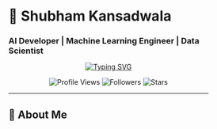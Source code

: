 # 🤖 Shubham Kansadwala
### AI Developer | Machine Learning Engineer | Data Scientist

<div align="center">
  
  [![Typing SVG](https://readme-typing-svg.herokuapp.com?font=Fira+Code&size=22&duration=3000&pause=1000&color=00D4FF&center=true&vCenter=true&width=600&lines=AI+Developer+%7C+ML+Engineer;Building+Intelligent+Systems;Transforming+Data+into+Insights;Deep+Learning+%26+Neural+Networks)](https://git.io/typing-svg)

</div>

<p align="center">
  <img src="https://komarev.com/ghpvc/?username=KANSADWALA&label=Profile%20views&color=00d4ff&style=for-the-badge" alt="Profile Views" />
  <img src="https://img.shields.io/github/followers/KANSADWALA?label=Followers&style=for-the-badge&color=00d4ff" alt="Followers" />
  <img src="https://img.shields.io/github/stars/KANSADWALA?label=Stars&style=for-the-badge&color=00d4ff" alt="Stars" />
</p>

---

## 🎯 About Me

<!DOCTYPE html>
<html lang="en">
<head>
    <meta charset="UTF-8">
    <meta name="viewport" content="width=device-width, initial-scale=1.0">
    <title>AI Developer - About Section</title>
    <style>
        * {
            margin: 0;
            padding: 0;
            box-sizing: border-box;
        }

        body {
            font-family: 'Segoe UI', Tahoma, Geneva, Verdana, sans-serif;
            background: linear-gradient(135deg, #0f0f23 0%, #1a1a2e 50%, #16213e 100%);
            min-height: 100vh;
            color: #fff;
            overflow-x: hidden;
        }

        .container {
            max-width: 1200px;
            margin: 0 auto;
            padding: 2rem;
        }

        .about-section {
            background: rgba(255, 255, 255, 0.05);
            backdrop-filter: blur(10px);
            border: 1px solid rgba(255, 255, 255, 0.1);
            border-radius: 20px;
            padding: 3rem;
            margin-bottom: 3rem;
            position: relative;
            overflow: hidden;
        }

        .about-section::before {
            content: '';
            position: absolute;
            top: -50%;
            left: -50%;
            width: 200%;
            height: 200%;
            background: linear-gradient(45deg, transparent, rgba(0, 212, 255, 0.03), transparent);
            animation: rotate 20s linear infinite;
        }

        @keyframes rotate {
            0% { transform: rotate(0deg); }
            100% { transform: rotate(360deg); }
        }

        .section-title {
            font-size: 2.5rem;
            font-weight: 700;
            text-align: center;
            margin-bottom: 2rem;
            background: linear-gradient(45deg, #00d4ff, #ff0080, #00d4ff);
            background-size: 200% 200%;
            -webkit-background-clip: text;
            -webkit-text-fill-color: transparent;
            animation: gradientShift 3s ease-in-out infinite;
        }

        @keyframes gradientShift {
            0%, 100% { background-position: 0% 50%; }
            50% { background-position: 100% 50%; }
        }

        .code-container {
            background: #1e1e2e;
            border-radius: 15px;
            padding: 2rem;
            margin: 2rem 0;
            position: relative;
            border: 2px solid #00d4ff;
            box-shadow: 0 0 30px rgba(0, 212, 255, 0.2);
        }

        .code-header {
            display: flex;
            align-items: center;
            margin-bottom: 1rem;
            padding-bottom: 1rem;
            border-bottom: 1px solid rgba(255, 255, 255, 0.1);
        }

        .code-dots {
            display: flex;
            gap: 8px;
            margin-right: 1rem;
        }

        .dot {
            width: 12px;
            height: 12px;
            border-radius: 50%;
            animation: pulse 2s infinite;
        }

        .dot.red { background: #ff5f57; }
        .dot.yellow { background: #ffbd2e; }
        .dot.green { background: #28ca42; }

        @keyframes pulse {
            0%, 100% { opacity: 1; }
            50% { opacity: 0.6; }
        }

        .code-title {
            color: #00d4ff;
            font-weight: 600;
            font-size: 1.1rem;
        }

        .code-content {
            font-family: 'Courier New', monospace;
            font-size: 0.95rem;
            line-height: 1.6;
            color: #e0e0e0;
        }

        .keyword { color: #ff79c6; font-weight: 600; }
        .string { color: #50fa7b; }
        .comment { color: #6272a4; font-style: italic; }
        .function { color: #8be9fd; }
        .number { color: #bd93f9; }
        .operator { color: #ff5555; }

        .typing-effect {
            border-right: 2px solid #00d4ff;
            animation: blink 1s infinite;
        }

        @keyframes blink {
            0%, 50% { border-right-color: #00d4ff; }
            51%, 100% { border-right-color: transparent; }
        }

        .focus-section {
            display: grid;
            grid-template-columns: repeat(auto-fit, minmax(250px, 1fr));
            gap: 2rem;
            margin: 3rem 0;
        }

        .focus-card {
            background: rgba(255, 255, 255, 0.05);
            backdrop-filter: blur(10px);
            border: 1px solid rgba(0, 212, 255, 0.3);
            border-radius: 15px;
            padding: 2rem;
            text-align: center;
            transition: all 0.3s ease;
            position: relative;
            overflow: hidden;
        }

        .focus-card::before {
            content: '';
            position: absolute;
            top: 0;
            left: -100%;
            width: 100%;
            height: 100%;
            background: linear-gradient(90deg, transparent, rgba(0, 212, 255, 0.1), transparent);
            transition: left 0.5s ease;
        }

        .focus-card:hover::before {
            left: 100%;
        }

        .focus-card:hover {
            transform: translateY(-10px);
            box-shadow: 0 20px 40px rgba(0, 212, 255, 0.2);
            border-color: #00d4ff;
        }

        .focus-icon {
            font-size: 3rem;
            margin-bottom: 1rem;
            display: block;
        }

        .focus-title {
            font-size: 1.3rem;
            font-weight: 600;
            margin-bottom: 1rem;
            color: #00d4ff;
        }

        .focus-desc {
            color: #b0b0b0;
            line-height: 1.6;
        }

        .tech-stack {
            margin-top: 4rem;
        }

        .tech-categories {
            display: grid;
            grid-template-columns: repeat(auto-fit, minmax(300px, 1fr));
            gap: 2rem;
            margin: 2rem 0;
        }

        .tech-category {
            background: rgba(255, 255, 255, 0.03);
            border: 1px solid rgba(255, 255, 255, 0.1);
            border-radius: 15px;
            padding: 2rem;
            transition: all 0.3s ease;
        }

        .tech-category:hover {
            transform: translateY(-5px);
            box-shadow: 0 15px 30px rgba(0, 212, 255, 0.1);
        }

        .tech-category h3 {
            color: #00d4ff;
            margin-bottom: 1.5rem;
            font-size: 1.4rem;
            display: flex;
            align-items: center;
            gap: 0.5rem;
        }

        .tech-badges {
            display: flex;
            flex-wrap: wrap;
            gap: 0.8rem;
        }

        .tech-badge {
            background: linear-gradient(45deg, #00d4ff, #0099cc);
            color: white;
            padding: 0.5rem 1rem;
            border-radius: 25px;
            font-size: 0.9rem;
            font-weight: 500;
            transition: all 0.3s ease;
            cursor: pointer;
            border: none;
            position: relative;
            overflow: hidden;
        }

        .tech-badge::before {
            content: '';
            position: absolute;
            top: 0;
            left: -100%;
            width: 100%;
            height: 100%;
            background: linear-gradient(90deg, transparent, rgba(255, 255, 255, 0.2), transparent);
            transition: left 0.5s ease;
        }

        .tech-badge:hover::before {
            left: 100%;
        }

        .tech-badge:hover {
            transform: scale(1.05);
            box-shadow: 0 5px 15px rgba(0, 212, 255, 0.3);
        }

        .interactive-btn {
            background: linear-gradient(45deg, #00d4ff, #ff0080);
            color: white;
            border: none;
            padding: 1rem 2rem;
            border-radius: 50px;
            font-size: 1.1rem;
            font-weight: 600;
            cursor: pointer;
            transition: all 0.3s ease;
            margin: 2rem auto;
            display: block;
            position: relative;
            overflow: hidden;
        }

        .interactive-btn::before {
            content: '';
            position: absolute;
            top: 0;
            left: -100%;
            width: 100%;
            height: 100%;
            background: linear-gradient(90deg, transparent, rgba(255, 255, 255, 0.2), transparent);
            transition: left 0.5s ease;
        }

        .interactive-btn:hover::before {
            left: 100%;
        }

        .interactive-btn:hover {
            transform: scale(1.05);
            box-shadow: 0 10px 25px rgba(0, 212, 255, 0.3);
        }

        @media (max-width: 768px) {
            .container {
                padding: 1rem;
            }
            
            .about-section {
                padding: 2rem;
            }
            
            .section-title {
                font-size: 2rem;
            }
            
            .focus-section {
                grid-template-columns: 1fr;
            }
        }
    </style>
</head>
<body>
    <div class="container">
        <div class="about-section">
            <h2 class="section-title">🎯 About Me</h2>
            
            <div class="code-container">
                <div class="code-header">
                    <div class="code-dots">
                        <div class="dot red"></div>
                        <div class="dot yellow"></div>
                        <div class="dot green"></div>
                    </div>
                    <div class="code-title">ai_developer.py</div>
                </div>
                
                <div class="code-content">
                    <div id="code-display"></div>
                    <span class="typing-effect" id="cursor"></span>
                </div>
            </div>

            <div class="focus-section">
                <div class="focus-card">
                    <span class="focus-icon">🧠</span>
                    <h3 class="focus-title">Deep Learning</h3>
                    <p class="focus-desc">Neural Networks, CNNs, RNNs, Transformers, and cutting-edge architectures</p>
                </div>
                
                <div class="focus-card">
                    <span class="focus-icon">👁️</span>
                    <h3 class="focus-title">Computer Vision</h3>
                    <p class="focus-desc">Object detection, image classification, OCR, and visual AI applications</p>
                </div>
                
                <div class="focus-card">
                    <span class="focus-icon">🗣️</span>
                    <h3 class="focus-title">Natural Language Processing</h3>
                    <p class="focus-desc">Text analysis, sentiment analysis, chatbots, and language models</p>
                </div>
                
                <div class="focus-card">
                    <span class="focus-icon">🚀</span>
                    <h3 class="focus-title">MLOps & Deployment</h3>
                    <p class="focus-desc">Model deployment, monitoring, CI/CD for ML, and scalable solutions</p>
                </div>
            </div>

            <button class="interactive-btn" onclick="toggleCodeAnimation()">
                🔄 Restart Animation
            </button>
        </div>

---

## 🚀 Current Focus & Learning

<div align="center">
  
  🔬 **Exploring:** Generative AI, Large Language Models, Computer Vision  
  🛠️ **Building:** End-to-end ML pipelines, AI-powered applications  
  📚 **Learning:** Advanced Deep Learning architectures, MLOps best practices  
  💡 **Researching:** Explainable AI, Model Optimization, Edge AI  

</div>

---

## 🧠 AI/ML Tech Stack

<div align="center">

### **Core AI/ML Frameworks**
![Python](https://img.shields.io/badge/Python-3776AB?style=for-the-badge&logo=python&logoColor=white)
![TensorFlow](https://img.shields.io/badge/TensorFlow-FF6F00?style=for-the-badge&logo=tensorflow&logoColor=white)
![PyTorch](https://img.shields.io/badge/PyTorch-EE4C2C?style=for-the-badge&logo=pytorch&logoColor=white)
![Keras](https://img.shields.io/badge/Keras-D00000?style=for-the-badge&logo=keras&logoColor=white)
![Scikit-learn](https://img.shields.io/badge/scikit--learn-F7931E?style=for-the-badge&logo=scikit-learn&logoColor=white)

### **Data Science & Analytics**
![NumPy](https://img.shields.io/badge/NumPy-013243?style=for-the-badge&logo=numpy&logoColor=white)
![Pandas](https://img.shields.io/badge/Pandas-150458?style=for-the-badge&logo=pandas&logoColor=white)
![Matplotlib](https://img.shields.io/badge/Matplotlib-11557c?style=for-the-badge&logo=matplotlib&logoColor=white)
![Plotly](https://img.shields.io/badge/Plotly-3F4F75?style=for-the-badge&logo=plotly&logoColor=white)
![Jupyter](https://img.shields.io/badge/Jupyter-F37626?style=for-the-badge&logo=jupyter&logoColor=white)

### **Computer Vision & NLP**
![OpenCV](https://img.shields.io/badge/OpenCV-5C3EE8?style=for-the-badge&logo=opencv&logoColor=white)
![NLTK](https://img.shields.io/badge/NLTK-154f3c?style=for-the-badge&logo=python&logoColor=white)
![Transformers](https://img.shields.io/badge/🤗_Transformers-FFD21E?style=for-the-badge&logoColor=black)

### **MLOps & Deployment**
![MLflow](https://img.shields.io/badge/MLflow-0194E2?style=for-the-badge&logo=mlflow&logoColor=white)
![Docker](https://img.shields.io/badge/Docker-2496ED?style=for-the-badge&logo=docker&logoColor=white)
![Flask](https://img.shields.io/badge/Flask-000000?style=for-the-badge&logo=flask&logoColor=white)
![AWS](https://img.shields.io/badge/AWS-232F3E?style=for-the-badge&logo=amazon-aws&logoColor=white)

### **Databases & Tools**
![MongoDB](https://img.shields.io/badge/MongoDB-4EA94B?style=for-the-badge&logo=mongodb&logoColor=white)
![MySQL](https://img.shields.io/badge/MySQL-4479A1?style=for-the-badge&logo=mysql&logoColor=white)
![Git](https://img.shields.io/badge/Git-F05032?style=for-the-badge&logo=git&logoColor=white)
![Power BI](https://img.shields.io/badge/Power_BI-F2C811?style=for-the-badge&logo=powerbi&logoColor=black)

</div>

---

## 📊 GitHub Analytics

<div align="center">
  
  <img height="180em" src="https://github-readme-stats.vercel.app/api?username=KANSADWALA&show_icons=true&theme=tokyonight&include_all_commits=true&count_private=true"/>
  <img height="180em" src="https://github-readme-stats.vercel.app/api/top-langs/?username=KANSADWALA&layout=compact&langs_count=8&theme=tokyonight"/>

</div>

<div align="center">
  
  <img src="https://github-readme-streak-stats.herokuapp.com/?user=KANSADWALA&theme=tokyonight&hide_border=true"/>

</div>

---

## 🎖️ GitHub Achievements

<div align="center">
  
  <img src="https://github-profile-trophy.vercel.app/?username=KANSADWALA&theme=tokyonight&no-frame=true&no-bg=false&margin-w=4&row=1"/>

</div>

---

## 📈 Contribution Graph

<div align="center">
  
  <img src="https://github-readme-activity-graph.vercel.app/graph?username=KANSADWALA&theme=tokyo-night&bg_color=1a1b27&color=00d4ff&line=00d4ff&point=ffffff"/>

</div>

---

## 🤝 Let's Connect & Collaborate

<div align="center">

[![LinkedIn](https://img.shields.io/badge/LinkedIn-0077B5?style=for-the-badge&logo=linkedin&logoColor=white)](https://linkedin.com/in/shubham)
[![Twitter](https://img.shields.io/badge/Twitter-1DA1F2?style=for-the-badge&logo=twitter&logoColor=white)](https://x.com/Shubhamw2)
[![Instagram](https://img.shields.io/badge/Instagram-E4405F?style=for-the-badge&logo=instagram&logoColor=white)](https://instagram.com/shubham)
[![Email](https://img.shields.io/badge/Email-D14836?style=for-the-badge&logo=gmail&logoColor=white)](mailto:shubhamkansadwala@gmail.com)

</div>

<div align="center">
  
  ### 📄 [**Download My Resume**](https://drive.google.com/file/d/1nkNp_0sDzaLxGcdFn8uQITTmhRpcIY6i/view?usp=sharing)

</div>

---

<div align="center">
  
  **"The future belongs to those who understand AI, but the present belongs to those who can build it."**
  
  <img src="https://raw.githubusercontent.com/Platane/snk/output/github-contribution-grid-snake.svg" alt="Snake animation" />

</div>

---

<div align="center">
  
  ![Visitor Count](https://visitcount.itsvg.in/api?id=KANSADWALA&icon=2&color=6)
  
  ⭐ **If you find my work interesting, please consider starring my repositories!** ⭐

</div>
